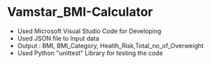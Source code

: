 # Vamstar_BMI-Calculator
- Used Microsoft Visual Studio Code for Developing
- Used JSON file to Input data
- Output : BMI, BMI_Category, Health_Risk,Total_no_of_Overweight
- Used Python "unittest" Library for testing the code 
